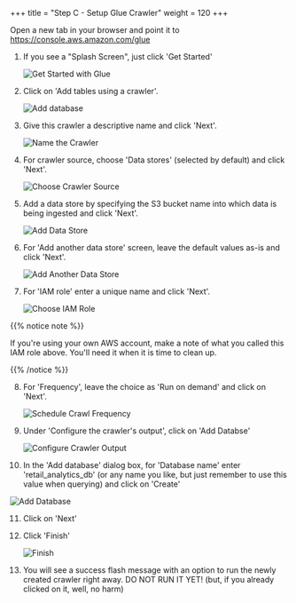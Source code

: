 +++
title = "Step C - Setup Glue Crawler"
weight = 120
+++

Open a new tab in your browser and point it to https://console.aws.amazon.com/glue

1. If you see a "Splash Screen", just click 'Get Started'

   ![Get Started with Glue](/images/lab2/glue_get_started.png)

2. Click on 'Add tables using a crawler'.

   ![Add database](/images/lab2/glue_0_add_table.png)
   
3. Give this crawler a descriptive name and click 'Next'.

   ![Name the Crawler](/images/lab2/glue_1_add_crawler_info.png)
   
4. For crawler source, choose 'Data stores' (selected by default) and click 'Next'.

   ![Choose Crawler Source](/images/lab2/glue_2_specify_crawler_source.png)
   
5. Add a data store by specifying the S3 bucket name into which data is being ingested and click 'Next'.

   ![Add Data Store](/images/lab2/glue_3_add_data_store.png)  
   
6. For 'Add another data store' screen, leave the default values as-is and click 'Next'.

   ![Add Another Data Store](/images/lab2/glue_3.5_choose_another_datastore.png)   
   
7. For 'IAM role' enter a unique name and click 'Next'. 

   ![Choose IAM Role](/images/lab2/glue_4_choose_iam.png)

{{% notice note %}}   

If you're using your own AWS account, make a note of what you called this IAM role above. You'll need it when it is time to clean up.

{{% /notice %}}
   
8. For 'Frequency', leave the choice as 'Run on demand' and click on 'Next'.

   ![Schedule Crawl Frequency](/images/lab2/glue_5_crawl_scheduler.png)   
   
9. Under 'Configure the crawler's output', click on 'Add Databse'

   ![Configure Crawler Output](/images/lab2/glue_6_configure_crawl_output.png)    
   
10. In the 'Add database' dialog box, for 'Database name' enter 'retail_analytics_db' (or any name you like, but just remember to use this value when querying) and click on 'Create'

   ![Add Database](/images/lab2/glue_7_database_name.png)
   
11. Click on 'Next'

12. Click 'Finish'

    ![Finish](/images/lab2/glue_8_finish.png)    
    
13. You will see a success flash message with an option to run the newly created crawler right away. DO NOT RUN IT YET! (but, if you already clicked on it, well, no harm)
